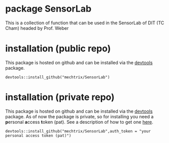# package SensorLab

This is a collection of function that can be used in the SensorLab of DIT (TC Cham) headed by Prof. Weber

# installation (public repo)

This package is hosted on github and can be installed via the [devtools](https://devtools.r-lib.org/) package.

```
devtools::install_github("mechtrix/SensorLab")
```

# installation (private repo)

This package is hosted on github and can be installed via the [devtools](https://devtools.r-lib.org/) package.
As of now the package is private, so for installing you need a **p**ersonal **a**ccess **t**oken (pat).
See a description of how to get one [here](https://stackoverflow.com/questions/21171142/how-to-install-r-package-from-private-repo-using-devtools-install-github).


```
devtools::install_github("mechtrix/SensorLab",auth_token = "your personal access token (pat)")
```
